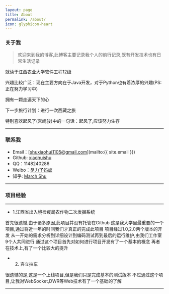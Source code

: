 ```yaml
---
layout: page
title: About
permalink: /about/
icon: glyphicon-heart
---
```


### 关于我

> 欢迎来到我的博客,此博客主要记录我个人的前行记录,既有开发技术也有日常生活记录

就读于江西农业大学软件工程12级

兴趣比较广泛：现在主要方向在于Java开发，对于Python也有着浓厚的兴趣(PS:正在努力学习中)

拥有一颗走遍天下的心

下一步旅行计划：进行一次西藏之旅

特别喜欢起风了(宫崎骏)中的一句话：起风了,应该努力生存

---

### 联系我

* Email：[shuxiaohui1105@gmail.com](mailto:{{ site.email }})
* Github: [xiaohuishu](https://github.com/xiaohuishu)
* QQ：1148240286
* Weibo：[尽力了蚂蚁](http://weibo.com/antsmarch)
* 知乎: [March Shu](http://www.zhihu.com/people/march-shu)

---

### 项目经验

---

* 1.江西省出入境检疫局农作物二次发掘系统

首先很遗憾,由于诸多原因,此项目并没有托管在Github
这是我大学里最重要的一个项目,通过将近一年的时间我们才真正的完成此项目
项目经过1.0,2.0两个版本的开发
从一开始的需求分析到详细设计到编码测试再到最后的运行维护,由我们工作室9个人共同进行
通过这个项目首先对如何进行项目开发有了一个基本的概念
再者在技术上,有了一个比较大的提升

* 2. 咨立拍车

很遗憾的是,这是一个上线项目,但是我们只是完成基本的测试版本
不过通过这个项目,让我对WebSocket,DWR等Web技术有了一个基础的了解

---







